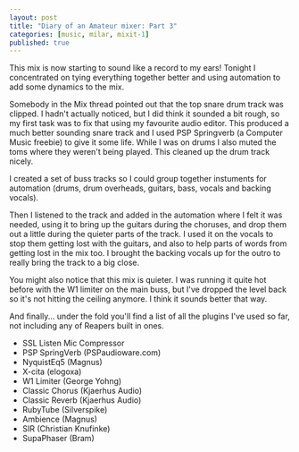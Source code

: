 ```yaml
---
layout: post
title: "Diary of an Amateur mixer: Part 3"
categories: [music, milar, mixit-1]
published: true
---
```


This mix is now starting to sound like a record to my ears! Tonight I concentrated on tying everything together better and using automation to add some dynamics to the mix.

Somebody in the Mix thread pointed out that the top snare drum track was clipped. I hadn't actually noticed, but I did think it sounded a bit rough, so my first task was to fix that using my favourite audio editor. This produced a much better sounding snare track and I used PSP Springverb (a Computer Music freebie) to give it some life. While I was on drums I also muted the toms where they weren't being played. This cleaned up the drum track nicely.

I created a set of buss tracks so I could group together instuments for automation (drums, drum overheads, guitars, bass, vocals and backing vocals).

Then I listened to the track and added in the automation where I felt it was needed, using it to bring up the guitars during the choruses, and drop them out a little during the quieter parts of the track. I used it on the vocals to stop them getting lost with the guitars, and also to help parts of words from getting lost in the mix too. I brought the backing vocals up for the outro to really bring the track to a big close.

You might also notice that this mix is quieter. I was running it quite hot before with the W1 limiter on the main buss, but I've dropped the level back so it's not hitting the ceiling anymore. I think it sounds better that way.

<object type="application/x-shockwave-flash" width="420" height="15"
data="http://www.pixelhum.com/xspf_player_slim.swf?song_url=http://www.pixelhum.com/downloads/music/milar/SLB_2007-08-28.mp3&song_title=Simple Little Bird, Mix 3 (with Automation)">
<param name="movie" 
value="http://www.pixelhum.com/xspf_player_slim.swf?song_url=http://www.pixelhum.com/downloads/music/milar/SLB_2007-08-28.mp3&song_title=Simple Little Bird, Mix 3 (with Automation)" />
</object>

And finally... under the fold you'll find a list of all the plugins I've used so far, not including any of Reapers built in ones.

<!-- more -->

* SSL Listen Mic Compressor
* PSP SpringVerb (PSPaudioware.com)
* NyquistEq5 (Magnus)
* X-cita (elogoxa)
* W1 Limiter (George Yohng)
* Classic Chorus (Kjaerhus Audio)
* Classic Reverb (Kjaerhus Audio)
* RubyTube (Silverspike)
* Ambience (Magnus)
* SIR (Christian Knufinke)
* SupaPhaser (Bram)

